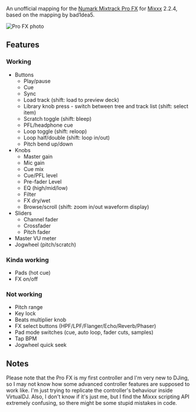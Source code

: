 An unofficial mapping for the [Numark Mixtrack Pro FX](https://www.numark.com/product/mixtrack-pro-fx) for [Mixxx](https://mixxx.org/) 2.2.4, based on the mapping by bad1dea5.

![Pro FX photo](https://www.numark.com/images/product_large/Numark_MixtrackProFX_ortho_web.jpg)

## Features

### Working
* Buttons
  * Play/pause
  * Cue
  * Sync
  * Load track (shift: load to preview deck)
  * Library knob press - switch between tree and track list (shift: select item)
  * Scratch toggle (shift: bleep)
  * PFL/headphone cue
  * Loop toggle (shift: reloop)
  * Loop half/double (shift: loop in/out)
  * Pitch bend up/down
* Knobs
  * Master gain
  * Mic gain
  * Cue mix
  * Cue/PFL level
  * Pre-fader Level
  * EQ (high/mid/low)
  * Filter
  * FX dry/wet
  * Browse/scroll (shift: zoom in/out waveform display)
* Sliders
  * Channel fader
  * Crossfader
  * Pitch fader
* Master VU meter
* Jogwheel (pitch/scratch)

### Kinda working
* Pads (hot cue)
* FX on/off

### Not working
* Pitch range
* Key lock
* Beats multiplier knob
* FX select buttons (HPF/LPF/Flanger/Echo/Reverb/Phaser)
* Pad mode switches (cue, auto loop, fader cuts, samples)
* Tap BPM
* Jogwheel quick seek

## Notes
Please note that the Pro FX is my first controller and I'm very new to DJing, so I may not know how some advanced controller features are supposed to work like. I'm just trying to replicate the controller's behaviour inside VirtualDJ. Also, I don't know if it's just me, but I find the Mixxx scripting API extremely confusing, so there might be some stupid mistakes in code.

